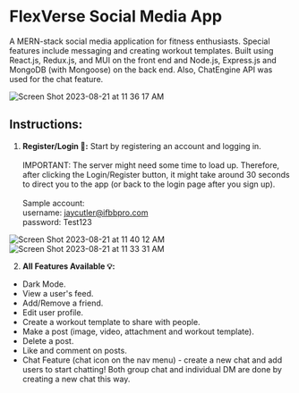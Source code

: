 # FlexVerse Social Media App

A MERN-stack social media application for fitness enthusiasts. Special features include messaging and creating workout templates. Built using React.js, Redux.js, and MUI on the front end and Node.js, Express.js and MongoDB (with Mongoose) on the back end. Also, ChatEngine API was used for the chat feature.

![Screen Shot 2023-08-21 at 11 36 17 AM](https://github.com/andynapoleon/FlexVerse-Social-Media/assets/85133277/cc5f34ef-bf42-419c-98f1-cddff502c8b1)

## Instructions:

1. **Register/Login 🔑:** Start by registering an account and logging in.
   <br>
   <br>
   IMPORTANT: The server might need some time to load up. Therefore, after clicking the Login/Register button, it might take around 30 seconds to direct you to the app (or back to the login page after you sign up).
   <br>
   <br>
   Sample account:
   <br>
      username: jaycutler@ifbbpro.com
   <br>
      password: Test123

![Screen Shot 2023-08-21 at 11 40 12 AM](https://github.com/andynapoleon/FlexVerse-Social-Media/assets/85133277/d579d546-e8a7-43a9-b2d9-b0db581e8eac)
![Screen Shot 2023-08-21 at 11 33 31 AM](https://github.com/andynapoleon/FlexVerse-Social-Media/assets/85133277/1a21590d-793d-450a-99c2-fc9577d80365)

2. **All Features Available 💡:**

- Dark Mode.
- View a user's feed.
- Add/Remove a friend.
- Edit user profile.
- Create a workout template to share with people.
- Make a post (image, video, attachment and workout template).
- Delete a post.
- Like and comment on posts.
- Chat Feature (chat icon on the nav menu) - create a new chat and add users to start chatting! Both group chat and individual DM are done by creating a new chat this way.


   
